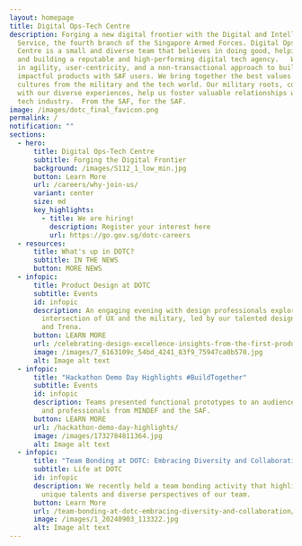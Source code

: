 ```yaml
---
layout: homepage
title: Digital Ops-Tech Centre
description: Forging a new digital frontier with the Digital and Intelligence
  Service, the fourth branch of the Singapore Armed Forces. Digital Ops-Tech
  Centre is a small and diverse team that believes in doing good, helping users,
  and building a reputable and high-performing digital tech agency.   We believe
  in agility, user-centricity, and a non-transactional approach to building
  impactful products with SAF users. We bring together the best values and
  cultures from the military and the tech world. Our military roots, combined
  with our diverse experiences, help us foster valuable relationships with the
  tech industry.  From the SAF, for the SAF.
image: /images/dotc_final_favicon.png
permalink: /
notification: ""
sections:
  - hero:
      title: Digital Ops-Tech Centre
      subtitle: Forging the Digital Frontier
      background: /images/S112_1_low_min.jpg
      button: Learn More
      url: /careers/why-join-us/
      variant: center
      size: md
      key_highlights:
        - title: We are hiring!
          description: Register your interest here
          url: https://go.gov.sg/dotc-careers
  - resources:
      title: What's up in DOTC?
      subtitle: IN THE NEWS
      button: MORE NEWS
  - infopic:
      title: Product Design at DOTC
      subtitle: Events
      id: infopic
      description: An engaging evening with design professionals exploring the unique
        intersection of UX and the military, led by our talented designers, Joel
        and Trena.
      button: LEARN MORE
      url: /celebrating-design-excellence-insights-from-the-first-product-design-talk/
      image: /images/7_6163109c_54bd_4241_83f9_75947ca0b570.jpg
      alt: Image alt text
  - infopic:
      title: "Hackathon Demo Day Highlights #BuildTogether"
      subtitle: Events
      id: infopic
      description: Teams presented functional prototypes to an audience of agencies
        and professionals from MINDEF and the SAF.
      button: LEARN MORE
      url: /hackathon-demo-day-highlights/
      image: /images/1732784811364.jpg
      alt: Image alt text
  - infopic:
      title: "Team Bonding at DOTC: Embracing Diversity and Collaboration"
      subtitle: Life at DOTC
      id: infopic
      description: We recently held a team bonding activity that highlighted the
        unique talents and diverse perspectives of our team.
      button: Learn More
      url: /team-bonding-at-dotc-embracing-diversity-and-collaboration/
      image: /images/1_20240903_113322.jpg
      alt: Image alt text
---
```

